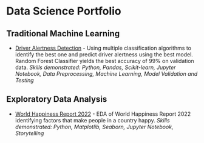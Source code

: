 # Data Science Portfolio

## Traditional Machine Learning 
* [Driver Alertness Detection](https://github.com/ToobaJamal/datascience-portfolio/blob/main/DriverAlertness.ipynb) - Using multiple classification algorithms to identify the best one and predict driver alertness using the best model. Random Forest Classifier yields the best accuracy of 99% on validation data.
*Skills demonstrated: Python, Pandas, Scikit-learn, Jupyter Notebook, Data Preprocessing, Machine Learning, Model Validation and Testing*

## Exploratory Data Analysis
* [World Happiness Report 2022](https://github.com/ToobaJamal/datascience-portfolio/blob/main/worldhappinessreport.ipynb) - EDA of World Happiness Report 2022 identifying factors that make people in a country happy.
*Skills demonstrated: Python, Matplotlib, Seaborn, Jupyter Notebook, Storytelling*

